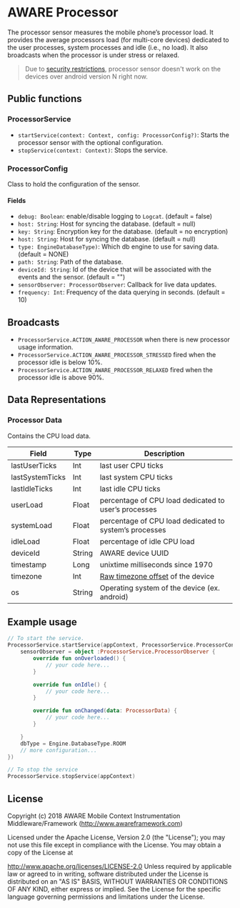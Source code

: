 # AWARE Processor

<!-- [![jitpack-badge](https://jitpack.io/v/awareframework/com.aware.android.sensor.processor.svg)](https://jitpack.io/#awareframework/com.aware.android.sensor.processor) -->

The processor sensor measures the mobile phone’s processor load. It provides the average processors load (for multi-core devices) dedicated to the user processes, system processes and idle (i.e., no load). It also broadcasts when the processor is under stress or relaxed.

> Due to [security restrictions](https://issuetracker.google.com/issues/37140047), processor sensor doesn't work on the devices over android version N right now.

## Public functions

### ProcessorService

+ `startService(context: Context, config: ProcessorConfig?)`: Starts the processor sensor with the optional configuration.
+ `stopService(context: Context)`: Stops the service.

### ProcessorConfig

Class to hold the configuration of the sensor.

#### Fields

+ `debug: Boolean`: enable/disable logging to `Logcat`. (default = false)
+ `host: String`: Host for syncing the database. (default = null)
+ `key: String`: Encryption key for the database. (default = no encryption)
+ `host: String`: Host for syncing the database. (default = null)
+ `type: EngineDatabaseType)`: Which db engine to use for saving data. (default = NONE)
+ `path: String`: Path of the database.
+ `deviceId: String`: Id of the device that will be associated with the events and the sensor. (default = "")
+ `sensorObserver: ProcessorObserver`: Callback for live data updates.
+ `frequency: Int`: Frequency of the data querying in seconds. (default = 10)

## Broadcasts

+ `ProcessorService.ACTION_AWARE_PROCESSOR` when there is new processor usage information.
+ `ProcessorService.ACTION_AWARE_PROCESSOR_STRESSED` fired when the processor idle is below 10%.
+ `ProcessorService.ACTION_AWARE_PROCESSOR_RELAXED` fired when the processor idle is above 90%.

## Data Representations

### Processor Data

Contains the CPU load data.

| Field           | Type   | Description                                             |
| --------------- | ------ | ------------------------------------------------------- |
| lastUserTicks   | Int    | last user CPU ticks                                     |
| lastSystemTicks | Int    | last system CPU ticks                                   |
| lastIdleTicks   | Int    | last idle CPU ticks                                     |
| userLoad        | Float  | percentage of CPU load dedicated to user’s processes   |
| systemLoad      | Float  | percentage of CPU load dedicated to system’s processes |
| idleLoad        | Float  | percentage of idle CPU load                             |
| deviceId        | String | AWARE device UUID                                       |
| timestamp       | Long   | unixtime milliseconds since 1970                        |
| timezone        | Int    | [Raw timezone offset][1] of the device                  |
| os              | String | Operating system of the device (ex. android)            |

[1]: https://developer.android.com/reference/java/util/TimeZone#getRawOffset()

## Example usage

```kotlin
// To start the service.
ProcessorService.startService(appContext, ProcessorService.ProcessorConfig().apply {
    sensorObserver = object :ProcessorService.ProcessorObserver {
        override fun onOverloaded() {
            // your code here...
        }

        override fun onIdle() {
            // your code here...
        }

        override fun onChanged(data: ProcessorData) {
            // your code here...
        }

    }
    dbType = Engine.DatabaseType.ROOM
    // more configuration...
})

// To stop the service
ProcessorService.stopService(appContext)
```

## License

Copyright (c) 2018 AWARE Mobile Context Instrumentation Middleware/Framework (http://www.awareframework.com)

Licensed under the Apache License, Version 2.0 (the "License"); you may not use this file except in compliance with the License. You may obtain a copy of the License at

http://www.apache.org/licenses/LICENSE-2.0
Unless required by applicable law or agreed to in writing, software distributed under the License is distributed on an "AS IS" BASIS, WITHOUT WARRANTIES OR CONDITIONS OF ANY KIND, either express or implied. See the License for the specific language governing permissions and limitations under the License.

